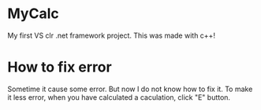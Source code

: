 # MyCalc
My first VS clr .net framework project. This was made with c++!
# How to fix error
Sometime it cause some error. But now I do not know how to fix it. To make it less error, when you have calculated a caculation, click "E" button.
